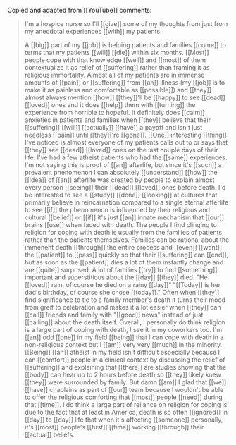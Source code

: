 Copied and adapted from [[YouTube]] comments:

>I'm a hospice nurse so I'll [[give]] some of my thoughts from just from my anecdotal experiences [[with]] my patients. 
>
>A [[big]] part of my [[job]] is helping patients and families [[come]] to terms that my patients [[will]] [[die]] within six months. [[Most]] people cope with that knowledge [[well]] and [[most]] of them contextualize it as relief of [[suffering]] rather than framing it as religious immortality. Almost all of my patients are in immense amounts of [[pain]] or [[suffering]] from [[an]] illness (my [[job]] is to make it as painless and comfortable as [[possible]]) and [[they]] almost always mention [[how]] [[they]]'ll be [[happy]] to see [[dead]] [[loved]] ones and it does [[help]] them with [[turning]] the experience from horrible to hopeful. It definitely does [[calm]] anxieties in patients and families when [[they]] believe that their [[suffering]] [[will]] [[actually]] [[have]] a payoff and isn't just needless [[pain]] until [[they]]'re [[gone]]. [[One]] interesting [[thing]] I've noticed is almost everyone of my patients calls out to or says that [[they]] see [[dead]] [[loved]] ones on the last couple days of their life. I've had a few atheist patients who had the [[same]] experiences. I'm not saying this is proof of [[an]] afterlife, but since it's [[such]] a prevalent phenomenon I can absolutely [[understand]] [[how]] the [[idea]] of [[an]] afterlife was created by people to explain almost every person [[seeing]] their [[dead]] [[loved]] ones before death. I'd be interested to see a [[study]] [[done]] [[looking]] at cultures that primarily believe in reincarnation compared to a single eternal afterlife to see [[if]] the phenomenon is influenced by their religious and cultural [[belief]] or [[if]] it's just [[an]] innate mechanism that [[our]] brains [[use]] when faced with death. The people I find clinging to religion for coping with death is usually from the families of patients rather than the patients themselves. Families can be rational about the immenent death [[through]] the entire process and [[even]] [[want]] the [[patient]] to [[pass]] quickly so that their [[suffering]] can [[end]], but as soon as the [[patient]] dies a lot of them instantly change and are [[quite]] surprised. A lot of families [[try]] to find [[something]] important and superstitious about the [[day]] [[they]] died. "He [[loved]] rain, of course he died on a rainy [[day]]" "[[Today]] is her dad's birthday, of course she chose [[today]]." Often when [[they]] find significance to tie to a family member's death it turns their mood from greif to celebration and makes it a lot easier when [[they]] can [[call]] friends and family with "[[good]] news" instead of just [[calling]] about the death itself. Overall, I personally do think religion is a large part of coping with death, I see it in my coworkers too. I'm [[an]] odd [[one]] in my field [[being]] that I can cope with death in a non-religious context but I [[am]] very very [[much]] in the minority. [[Being]] [[an]] atheist in my field isn't difficult especially because I can [[comfort]] people in a clinical context by discussing the relief of [[suffering]] and explaining that [[there]] are studies showing that the [[body]] can hear up to 2 hours before death so [[they]] likely knew [[they]] were surrounded by family. But damn [[am]] I glad that [[we]] [[have]] chaplains as part of [[our]] team because I wouldn't be able to offer the religious comforting that [[most]] people [[need]] during that [[time]]. I do think a large part of reliance on religion for coping is due to the fact that at least in America, death is so often [[ignored]] in [[day]] to [[day]] life that when it's affecting [[someone]] personally, it's [[most]] people's [[first]] [[time]] working [[through]] their [[actual]] beliefs.